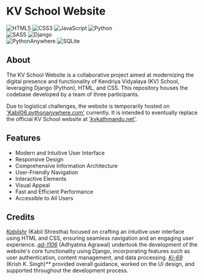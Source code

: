 # KV School Website
![HTML5](https://img.shields.io/badge/html5-%23E34F26.svg?style=for-the-badge&logo=html5&logoColor=white) ![CSS3](https://img.shields.io/badge/css3-%231572B6.svg?style=for-the-badge&logo=css3&logoColor=white)   ![JavaScript](https://img.shields.io/badge/javascript-%23323330.svg?style=for-the-badge&logo=javascript&logoColor=%23F7DF1E) ![Python](https://img.shields.io/badge/python-3670A0?style=for-the-badge&logo=python&logoColor=ffdd54)<br />
![SASS](https://img.shields.io/badge/SASS-hotpink.svg?style=for-the-badge&logo=SASS&logoColor=white) ![Django](https://img.shields.io/badge/django-%23092E20.svg?style=for-the-badge&logo=django&logoColor=white)<br />
![PythonAnywhere](https://img.shields.io/badge/pythonanywhere-%232F9FD7.svg?style=for-the-badge&logo=pythonanywhere&logoColor=151515) ![SQLite](https://img.shields.io/badge/sqlite-%2307405e.svg?style=for-the-badge&logo=sqlite&logoColor=white)
## About
The KV School Website is a collaborative project aimed at modernizing the digital presence and functionality of Kendriya Vidyalaya (KV) School, leveraging Django (Python), HTML, and CSS. This repository houses the codebase developed by a team of three participants.

Due to logistical challenges, the website is temporarily hosted on ['Kabil06.pythonanywhere.com'](http://kabil06.pythonanywhere.com) currently. It is intended to eventually replace the official KV School website at ['kvkathmandu.net'](http://kvkathmandu.net).

## Features

- Modern and Intuitive User Interface
- Responsive Design
- Comprehensive Information Architecture
- User-Friendly Navigation
- Interactive Elements
- Visual Appeal
- Fast and Efficient Performance
- Accessible to All Users

## Credits
*[Kabilshr](https://github.com/Kabilshr)* (Kabil Shrestha) focused on crafting an intuitive user interface using HTML and CSS, ensuring seamless navigation and an engaging user experience.
*[ad-1106](https://github.com/ad-1106)* (Adhyatma Agrawal) undertook the development of the website's core functionality using Django, incorporating features such as user authentication, content management, and data processing.
*[Ki-69](https://github.com/Ki-69)* (Krish K. Singh)** provided overall guidance, worked on the UI design, and supported throughout the development process.
